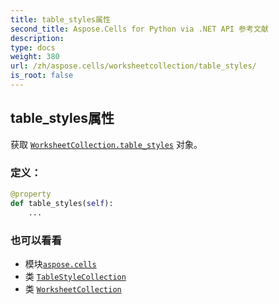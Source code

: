 ```yaml
---
title: table_styles属性
second_title: Aspose.Cells for Python via .NET API 参考文献
description:
type: docs
weight: 380
url: /zh/aspose.cells/worksheetcollection/table_styles/
is_root: false
---
```

## table_styles属性

获取 [`WorksheetCollection.table_styles`](/cells/python-net/zh/aspose.cells/worksheetcollection#table_styles) 对象。
### 定义：
```python
@property
def table_styles(self):
    ...
```

### 也可以看看
* 模块[`aspose.cells`](../../)
* 类 [`TableStyleCollection`](/cells/python-net/zh/aspose.cells.tables/tablestylecollection)
* 类 [`WorksheetCollection`](/cells/python-net/zh/aspose.cells/worksheetcollection)
